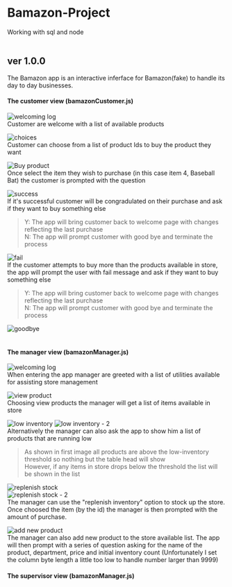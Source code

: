 # Bamazon-Project
Working with sql and node <br> <br>



## ver 1.0.0 

The Bamazon app is an interactive inferface for Bamazon(fake) to handle its day to day businesses.


#### The customer view (bamazonCustomer.js)

![welcoming log](./screenshots/bamazonCustomer_start.png) <br>
Customer are welcome with a list of available products <br>

![choices](./screenshots/bamazonCustomer_options.png) <br>
Customer can choose from a list of product Ids to buy the product they want <br>

![Buy product](./screenshots/bamazonCustomer_quantity.png) <br>
Once select the item they wish to purchase (in this case item 4, Baseball Bat) the customer is prompted with the question <br>

![success](./screenshots/bamazonCustomer_successful.png) <br>
If it's successful customer will be congradulated on their purchase and ask if they want to buy something else <br>
> Y: The app will bring customer back to welcome page with changes reflecting the last purchase <br>
> N: The app will prompt customer with good bye and terminate the process <br>

![fail](./screenshots/bamazonCustomer_fail.png) <br>
If the customer attempts to buy more than the products available in store, the app will prompt the user with fail message and ask if they want to buy something else <br>
> Y: The app will bring customer back to welcome page with changes reflecting the last purchase <br>
> N: The app will prompt customer with good bye and terminate the process <br>

![goodbye](./screenshots/bamazonCustomer_seeyounexttime.png) <br> <br>



#### The manager view (bamazonManager.js)

![welcoming log](./screenshots/bamazonManager_start.png) <br>
When entering the app manager are greeted with a list of utilities available for assisting store management <br>

![view product](./screenshots/bamazonManager_viewproducts.png) <br>
Choosing view products the manager will get a list of items available in store <br>

![low inventory](./screenshots/bamazonManager_productlowinventoryNull.png) 
![low inventory - 2](./screenshots/bamazonManager_productlowinventory.png) <br>
Alternatively the manager can also ask the app to show him a list of products that are running low <br>
> As shown in first image all products are above the low-inventory threshold so nothing but the table head will show <br>
> However, if any items in store drops below the threshold the list will be shown in the list <br>

![replenish stock](./screenshots/bamazonManager_replenish.png) <br>
![replenish stock - 2](./screenshots/bamazonManager_replenish2.png) <br>
The manager can use the "replenish inventory" option to stock up the store. Once choosed the item (by the id) the manager is then prompted with the amount of purchase. <br>

![add new product](./screenshots/bamazonManager_addproduct.png) <br>
The manager can also add new product to the store available list. The app will then prompt with a series of question asking for the name of the product, department, price and initial inventory count (Unfortunately I set the column byte length a little too low to handle number larger than 9999) <br>



#### The supervisor view (bamazonManager.js)
